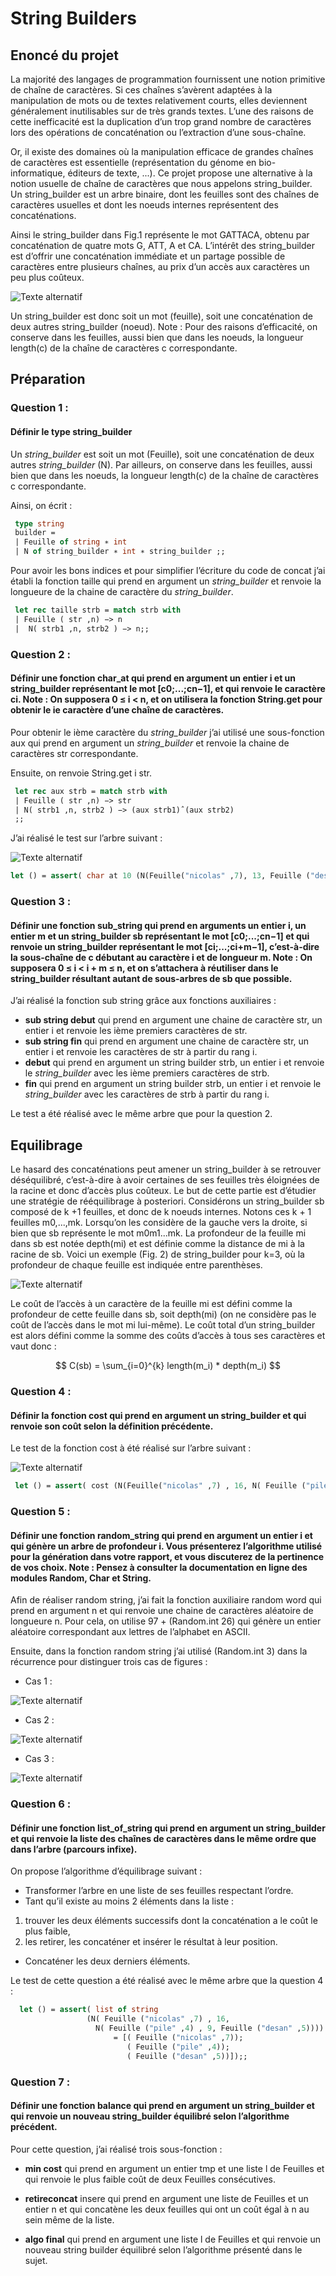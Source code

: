 # String Builders

## Enoncé du projet 

La majorité des langages de programmation fournissent une notion primitive de chaîne de caractères. Si ces chaînes s’avèrent adaptées à la manipulation de mots ou de textes relativement courts, elles deviennent généralement inutilisables sur de très grands textes. L’une des raisons de cette inefficacité est la duplication d’un trop grand nombre de caractères lors des opérations de concaténation ou l’extraction d’une sous-chaîne.

Or, il existe des domaines où la manipulation efficace de grandes chaînes de caractères est essentielle (représentation du génome en bio-informatique, éditeurs de texte, ...). Ce projet propose une alternative à la notion usuelle de chaîne de caractères que nous appelons string_builder. Un string_builder est un arbre binaire, dont les feuilles sont des chaînes de caractères usuelles et dont les noeuds internes représentent des concaténations.

Ainsi le string_builder dans Fig.1 représente le mot GATTACA, obtenu par concaténation de quatre mots G, ATT, A et CA. L’intérêt des string_builder est d’offrir une concaténation immédiate et un partage possible de caractères entre plusieurs chaînes, au prix d’un accès aux caractères un peu plus coûteux.

![Texte alternatif](images/string_builder_exemple.JPG)

Un string_builder est donc soit un mot (feuille), soit une concaténation de deux autres string_builder (noeud). Note : Pour des raisons d’efficacité, on conserve dans les feuilles, aussi bien que dans les noeuds, la longueur length(c) de la chaîne de caractères c correspondante.

## Préparation 

### Question 1 : 

#### Définir le type string_builder 

Un _string_builder_ est soit un mot (Feuille), soit une concaténation de deux autres _string_builder_ (N). Par ailleurs, on conserve dans les feuilles, aussi bien que dans les noeuds, la longueur length(c) de la chaîne de caractères c correspondante. 

Ainsi, on écrit :

```ocaml
 type string
 builder =
 | Feuille of string ∗ int
 | N of string_builder ∗ int ∗ string_builder ;;
```

Pour avoir les bons indices et pour simplifier l’écriture du code de concat j’ai établi la fonction taille qui prend en argument un _string_builder_ et renvoie la longueure de la chaine de caractère du _string_builder_.

```ocaml
 let rec taille strb = match strb with
 | Feuille ( str ,n) −> n
 |  N( strb1 ,n, strb2 ) −> n;;
```

### Question 2 :

#### Définir une fonction char_at qui prend en argument un entier i et un string_builder représentant le mot [c0;...;cn−1], et qui renvoie le caractère ci. **Note** : On supposera 0 ≤ i < n, et on utilisera la fonction String.get pour obtenir le ie caractère d’une chaîne de caractères.

Pour obtenir le ième caractère du _string_builder_ j’ai utilisé une sous-fonction aux qui prend en argument un _string_builder_ et renvoie la chaine de caractères str correspondante.

Ensuite, on renvoie String.get i str.

```ocaml
 let rec aux strb = match strb with
 | Feuille ( str ,n) −> str
 | N( strb1 ,n, strb2 ) −> (aux strb1)ˆ(aux strb2)
 ;;
```

J’ai réalisé le test sur l’arbre suivant :

![Texte alternatif](images/test.JPG)

```ocaml
let () = assert( char at 10 (N(Feuille("nicolas" ,7), 13, Feuille ("desan" ,5))) = 's'));;
```

### Question 3 :

#### Définir une fonction sub_string qui prend en arguments un entier i, un entier m et un string_builder sb représentant le mot [c0;...;cn−1] et qui renvoie un string_builder représentant le mot [ci;...;ci+m−1], c’est-à-dire la sous-chaîne de c débutant au caractère i et de longueur m. **Note** : On supposera 0 ≤ i < i + m ≤ n, et on s’attachera à réutiliser dans le string_builder résultant autant de sous-arbres de sb que possible.

 J’ai réalisé la fonction sub string grâce aux fonctions auxiliaires :

- **sub string debut** qui prend en argument une chaine de caractère str, un entier i et renvoie les ième premiers caractères de str.
- **sub string fin** qui prend en argument une chaine de caractère str, un entier i et renvoie les caractères de str à partir du rang i.
- **debut** qui prend en argument un string builder strb, un entier i et renvoie le _string_builder_ avec les ième premiers caractères de strb.
- **fin** qui prend en argument un string builder strb, un entier i et renvoie le _string_builder_ avec les caractères de strb à partir du rang i.

Le test a été réalisé avec le même arbre que pour la question 2.

## Equilibrage

Le hasard des concaténations peut amener un string_builder à se retrouver déséquilibré, c’est-à-dire à avoir certaines de ses feuilles très éloignées de la racine et donc d’accès plus coûteux. Le but de cette partie est d’étudier une stratégie de rééquilibrage à posteriori. Considérons un string_builder sb composé de k +1 feuilles, et donc de k noeuds internes. Notons ces k + 1 feuilles m0,...,mk. Lorsqu’on les considère de la gauche vers la droite, si bien que sb représente le mot m0m1...mk. La profondeur de la feuille mi dans sb est notée depth(mi) et est définie comme la distance de mi à la racine de sb. Voici un exemple (Fig. 2) de string_builder pour k=3, où la profondeur de chaque feuille est indiquée entre parenthèses.

![Texte alternatif](images/string_builder_exemple_2.JPG)

Le coût de l’accès à un caractère de la feuille mi est défini comme la profondeur de cette feuille dans sb, soit depth(mi) (on ne considère pas le coût de l’accès dans le mot mi lui-même). Le coût total d’un string_builder est alors défini comme la somme des coûts d’accès à tous ses caractères et vaut donc :


$$
C(sb) = \sum_{i=0}^{k} length(m_i) * depth(m_i)
$$

### Question 4 :

#### Définir la fonction cost qui prend en argument un string_builder et qui renvoie son coût selon la définition précédente.

Le test de la fonction cost à été réalisé sur l’arbre suivant :

![Texte alternatif](images/cost.JPG)

```ocaml
 let () = assert( cost (N(Feuille("nicolas" ,7) , 16, N( Feuille ("pile" ,4) , 9, Feuille ("desan" ,5)))) = 25);;
```
### Question 5 :

#### Définir une fonction random_string qui prend en argument un entier i et qui génère un arbre de profondeur i. Vous présenterez l’algorithme utilisé pour la génération dans votre rapport, et vous discuterez de la pertinence de vos choix. Note : Pensez à consulter la documentation en ligne des modules Random, Char et String.

Afin de réaliser random string, j’ai fait la fonction auxiliaire random word qui prend en argument n et qui renvoie une chaine de caractères aléatoire de longueure n. Pour cela, on utilise 97 + (Random.int 26) qui génère un entier aléatoire correspondant aux lettres de l’alphabet en ASCII.

Ensuite, dans la fonction random string j’ai utilisé (Random.int 3) dans la récurrence pour distinguer trois cas de figures :

- Cas 1 :

![Texte alternatif](images/cas1.JPG)

- Cas 2 :

![Texte alternatif](images/cas2.JPG)

- Cas 3 :

![Texte alternatif](images/cas3.JPG)


### Question 6 :

#### Définir une fonction list_of_string qui prend en argument un string_builder et qui renvoie la liste des chaînes de caractères dans le même ordre que dans l’arbre (parcours infixe).

On propose l’algorithme d’équilibrage suivant :

- Transformer l’arbre en une liste de ses feuilles respectant l’ordre.
- Tant qu’il existe au moins 2 éléments dans la liste :

 1. trouver les deux éléments successifs dont la concaténation a le coût le plus faible,
 2. les retirer, les concaténer et insérer le résultat à leur position.

- Concaténer les deux derniers éléments.

 Le test de cette question a été réalisé avec le même arbre que la question 4 :


```ocaml
  let () = assert( list of string
                 (N( Feuille ("nicolas" ,7) , 16,
                   N( Feuille ("pile" ,4) , 9, Feuille ("desan" ,5))))
                       = [( Feuille ("nicolas" ,7));
                          ( Feuille ("pile" ,4));
                          ( Feuille ("desan" ,5))]);;
```

### Question 7 :

####  Définir une fonction balance qui prend en argument un string_builder et qui renvoie un nouveau string_builder équilibré selon l’algorithme précédent.

Pour cette question, j’ai réalisé trois sous-fonction :
 
 - **min cost** qui prend en argument un entier tmp et une liste l de Feuilles et qui renvoie le plus faible coût de deux Feuilles consécutives.

- **retireconcat** insere qui prend en argument une liste de Feuilles et un entier n et qui concatène les deux feuilles qui ont un coût égal à n au sein même de la liste.

- **algo final** qui prend en argument une liste l de Feuilles et qui renvoie un nouveau string builder équilibré selon l’algorithme présenté dans le sujet.
